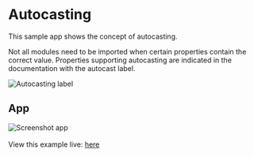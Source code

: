 # Autocasting

This sample app shows the concept of autocasting.

Not all modules need to be imported when certain properties contain the correct value.
Properties supporting autocasting are indicated in the documentation with the autocast label.

![Autocasting label](../autocasting.jpg)

## App

![Screenshot app](../screen.jpg)
<br>
<br>
View this example live:
[here](https://esrinederland.github.io/CoolMaps/Autocasting/autocasting.html)
